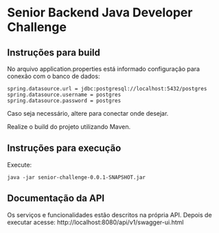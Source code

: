 # Senior Backend Java Developer Challenge

## Instruções para build

No arquivo application.properties está informado configuração para conexão com o banco de dados:

```
spring.datasource.url = jdbc:postgresql://localhost:5432/postgres
spring.datasource.username = postgres
spring.datasource.password = postgres
```

Caso seja necessário, altere para conectar onde desejar.

Realize o build do projeto utilizando Maven.

## Instruções para execução

Execute:
 
```
java -jar senior-challenge-0.0.1-SNAPSHOT.jar
```

## Documentação da API

Os serviços e funcionalidades estão descritos na própria API. Depois de executar acesse: http://localhost:8080/api/v1/swagger-ui.html